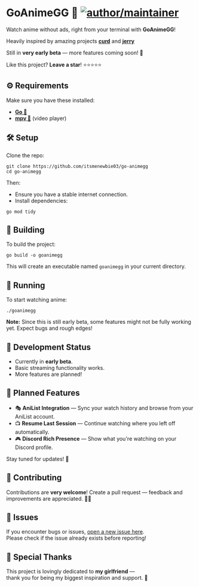 # GoAnimeGG 🍥 [![author/maintainer](https://img.shields.io/badge/by-itsmenewbie03-016eea.svg?logo=github&labelColor=181717&longCache=true&style=flat-square)](https://itsmenewbie03.is-a.dev)

Watch anime without ads, right from your terminal with **GoAnimeGG**!

Heavily inspired by amazing projects **[curd](https://github.com/Wraient/curd)** and **[jerry](https://github.com/justchokingaround/jerry)**

Still in **very early beta** — more features coming soon! 🚀

Like this project? **Leave a star**! ⭐⭐⭐⭐⭐

## ⚙️ Requirements

Make sure you have these installed:

- **[Go 🐹](https://go.dev/dl/)**
- **[mpv 🎥](https://mpv.io/)** (video player)

## 🛠️ Setup

Clone the repo:

```shell
git clone https://github.com/itsmenewbie03/go-animegg
cd go-animegg
```

Then:

- Ensure you have a stable internet connection.
- Install dependencies:

```shell
go mod tidy
```

## 🔨 Building

To build the project:

```shell
go build -o goanimegg
```

This will create an executable named `goanimegg` in your current directory.

## 🚀 Running

To start watching anime:

```shell
./goanimegg
```

**Note:** Since this is still early beta, some features might not be fully working yet. Expect bugs and rough edges!

## 🧪 Development Status

- Currently in **early beta**.
- Basic streaming functionality works.
- More features are planned!

## 🔮 Planned Features

- 🎭 **AniList Integration** — Sync your watch history and browse from your AniList account.
- 📺 **Resume Last Session** — Continue watching where you left off automatically.
- 🎮 **Discord Rich Presence** — Show what you're watching on your Discord profile.

Stay tuned for updates! 🌟

## 🎯 Contributing

Contributions are **very welcome**! Create a pull request — feedback and improvements are appreciated. 💬✨

## 🐛 Issues

If you encounter bugs or issues, [open a new issue here](https://github.com/itsmenewbie03/go-animegg/issues/new/choose).  
Please check if the issue already exists before reporting!

## 💖 Special Thanks

This project is lovingly dedicated to **my girlfriend** —  
thank you for being my biggest inspiration and support. 🌸
